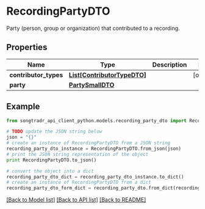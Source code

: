 # RecordingPartyDTO

Party (person, group or organization) that contributed to a recording.

## Properties
Name | Type | Description | Notes
------------ | ------------- | ------------- | -------------
**contributor_types** | [**List[ContributorTypeDTO]**](ContributorTypeDTO.md) |  | [optional] 
**party** | [**PartySmallDTO**](PartySmallDTO.md) |  | 

## Example

```python
from songtradr_api_client_python.models.recording_party_dto import RecordingPartyDTO

# TODO update the JSON string below
json = "{}"
# create an instance of RecordingPartyDTO from a JSON string
recording_party_dto_instance = RecordingPartyDTO.from_json(json)
# print the JSON string representation of the object
print RecordingPartyDTO.to_json()

# convert the object into a dict
recording_party_dto_dict = recording_party_dto_instance.to_dict()
# create an instance of RecordingPartyDTO from a dict
recording_party_dto_form_dict = recording_party_dto.from_dict(recording_party_dto_dict)
```
[[Back to Model list]](../README.md#documentation-for-models) [[Back to API list]](../README.md#documentation-for-api-endpoints) [[Back to README]](../README.md)


